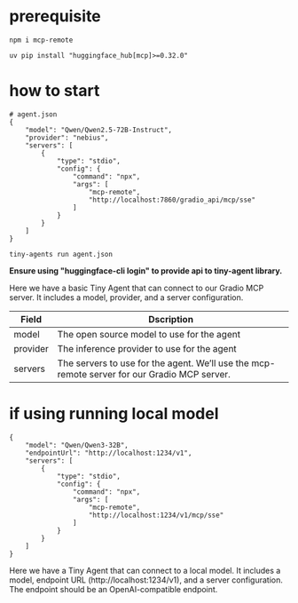 # prerequisite
```
npm i mcp-remote

uv pip install "huggingface_hub[mcp]>=0.32.0"
```

# how to start
```
# agent.json
{
	"model": "Qwen/Qwen2.5-72B-Instruct",
	"provider": "nebius",
	"servers": [
		{
			"type": "stdio",
			"config": {
				"command": "npx",
				"args": [
					"mcp-remote", 
					"http://localhost:7860/gradio_api/mcp/sse"
				]
			}
		}
	]
}
```
```
tiny-agents run agent.json
```
**Ensure using "huggingface-cli login" to provide api to tiny-agent library.**


Here we have a basic Tiny Agent that can connect to our Gradio MCP server. It includes a model, provider, and a server configuration.

|Field| Dscription|
|---|---|
|model| The open source model to use for the agent |
|provider| The inference provider to use for the agent |
|servers| The servers to use for the agent. We’ll use the mcp-remote server for our Gradio MCP server. |


# if using running local model
```
{
	"model": "Qwen/Qwen3-32B",
	"endpointUrl": "http://localhost:1234/v1",
	"servers": [
		{
			"type": "stdio",
			"config": {
				"command": "npx",
				"args": [
					"mcp-remote",
					"http://localhost:1234/v1/mcp/sse"
				]
			}
		}
	]
}
```
Here we have a Tiny Agent that can connect to a local model. It includes a model, endpoint URL (http://localhost:1234/v1), and a server configuration. The endpoint should be an OpenAI-compatible endpoint.